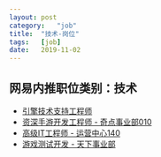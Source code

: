 ```yaml
---
layout:	post
category:	"job"
title:	"技术-岗位"
tags:	[job]
date:	2019-11-02
---
```

## 网易内推职位类别：技术
- [引擎技术支持工程师 ](http://mobile.bole.netease.com/bole/boleDetail?id=16380&employeeId=346f03c3cda5f04c&key=all)
- [资深手游开发工程师 - 奇点事业部010](http://mobile.bole.netease.com/bole/boleDetail?id=16712&employeeId=346f03c3cda5f04c&key=all)
- [高级IT工程师 - 运营中心140](http://mobile.bole.netease.com/bole/boleDetail?id=18328&employeeId=346f03c3cda5f04c&key=all)
- [游戏测试开发 - 天下事业部](http://mobile.bole.netease.com/bole/boleDetail?id=17034&employeeId=346f03c3cda5f04c&key=all)

